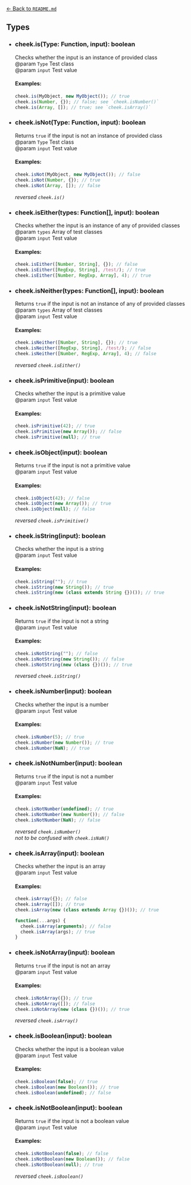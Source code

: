 [← Back to `README.md`](../README.md)

## Types
- ### cheek.is(Type: Function, input): boolean
  Checks whether the input is an instance of provided class  
  @param `Type` Test class  
  @param `input` Test value  

  #### Examples:
  ```javascript
  cheek.is(MyObject, new MyObject()); // true
  cheek.is(Number, {}); // false; see `cheek.isNumber()`
  cheek.is(Array, []); // true; see `cheek.isArray()`
  ```

- ### cheek.isNot(Type: Function, input): boolean
  Returns `true` if the input is not an instance of provided class  
  @param `Type` Test class  
  @param `input` Test value  

  #### Examples:
  ```javascript
  cheek.isNot(MyObject, new MyObject()); // false
  cheek.isNot(Number, {}); // true
  cheek.isNot(Array, []); // false
  ```
  _reversed `cheek.is()`_

- ### cheek.isEither(types: Function[], input): boolean
  Checks whether the input is an instance of any of provided classes  
  @param `types` Array of test classes  
  @param `input` Test value  

  #### Examples:
  ```javascript
  cheek.isEither([Number, String], {}); // false
  cheek.isEither([RegExp, String], /test/); // true
  cheek.isEither([Number, RegExp, Array], 4); // true
  ```

- ### cheek.isNeither(types: Function[], input): boolean
  Returns `true` if the input is not an instance of any of provided classes  
  @param `types` Array of test classes  
  @param `input` Test value  

  #### Examples:
  ```javascript
  cheek.isNeither([Number, String], {}); // true
  cheek.isNeither([RegExp, String], /test/); // false
  cheek.isNeither([Number, RegExp, Array], 4); // false
  ```
  _reversed `cheek.isEither()`_

- ### cheek.isPrimitive(input): boolean
  Checks whether the input is a primitive value  
  @param `input` Test value  

  #### Examples:
  ```javascript
  cheek.isPrimitive(42); // true
  cheek.isPrimitive(new Array()); // false
  cheek.isPrimitive(null); // true
  ``` 

- ### cheek.isObject(input): boolean
  Returns `true` if the input is not a primitive value  
  @param `input` Test value  

  #### Examples:
  ```javascript
  cheek.isObject(42); // false
  cheek.isObject(new Array()); // true
  cheek.isObject(null); // false
  ``` 

  _reversed `cheek.isPrimitive()`_

- ### cheek.isString(input): boolean
  Checks whether the input is a string  
  @param `input` Test value  

  #### Examples:
  ```javascript
  cheek.isString(""); // true
  cheek.isString(new String()); // true
  cheek.isString(new (class extends String {})()); // true
  ``` 

- ### cheek.isNotString(input): boolean
  Returns `true` if the input is not a string  
  @param `input` Test value  

  #### Examples:
  ```javascript
  cheek.isNotString(""); // false
  cheek.isNotString(new String()); // false
  cheek.isNotString(new (class {})()); // true
  ``` 

  _reversed `cheek.isString()`_

- ### cheek.isNumber(input): boolean
  Checks whether the input is a number  
  @param `input` Test value  

  #### Examples:
  ```javascript
  cheek.isNumber(5); // true
  cheek.isNumber(new Number()); // true
  cheek.isNumber(NaN); // true
  ```

- ### cheek.isNotNumber(input): boolean
  Returns `true` if the input is not a number  
  @param `input` Test value  

  #### Examples:
  ```javascript
  cheek.isNotNumber(undefined); // true
  cheek.isNotNumber(new Number()); // false
  cheek.isNotNumber(NaN); // false
  ```

  _reversed `cheek.isNumber()`_  
  _not to be confused with `cheek.isNaN()`_

- ### cheek.isArray(input): boolean
  Checks whether the input is an array  
  @param `input` Test value  

  #### Examples:
  ```javascript
  cheek.isArray({}); // false
  cheek.isArray([]); // true
  cheek.isArray(new (class extends Array {})()); // true
  ```

  ```javascript
  function(...args) {
    cheek.isArray(arguments); // false
    cheek.isArray(args); // true
  }
  ```

- ### cheek.isNotArray(input): boolean
  Returns `true` if the input is not an array  
  @param `input` Test value  

  #### Examples:
  ```javascript
  cheek.isNotArray({}); // true
  cheek.isNotArray([]); // false
  cheek.isNotArray(new (class {})()); // true
  ```

  _reversed `cheek.isArray()`_

- ### cheek.isBoolean(input): boolean
  Checks whether the input is a boolean value  
  @param `input` Test value  

  #### Examples:
  ```javascript
  cheek.isBoolean(false); // true
  cheek.isBoolean(new Boolean()); // true
  cheek.isBoolean(undefined); // false
  ``` 

- ### cheek.isNotBoolean(input): boolean
  Returns `true` if the input is not a boolean value  
  @param `input` Test value  

  #### Examples:
  ```javascript
  cheek.isNotBoolean(false); // false
  cheek.isNotBoolean(new Boolean()); // false
  cheek.isNotBoolean(null); // true
  ``` 

  _reversed `cheek.isBoolean()`_
